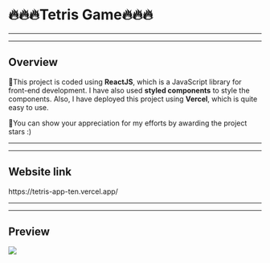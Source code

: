 <h1>🔥🔥🔥Tetris Game🔥🔥🔥</h1>
<hr><hr>
<h2>Overview</h2>
<section>
  <p>
    🚀This project is coded using <strong>ReactJS</strong>, which is a JavaScript library for front-end development. I have also used <strong>styled    components</strong> to style the components. Also, I have deployed this project using <strong>Vercel</strong>, which is quite easy to use.
  </p>
  <p>
    🚀You can show your appreciation for my efforts by awarding the project stars :)
  </p>
</section>
<hr><hr>
<h2>Website link</h2>
https://tetris-app-ten.vercel.app/
<hr><hr>
<h2>Preview</h2>
<img src="https://user-images.githubusercontent.com/115873710/213905807-0d979ea6-05ee-40f3-bc8a-a02abe30f323.png">
